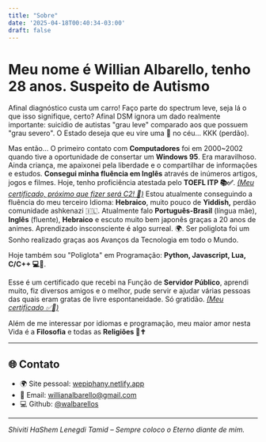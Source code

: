 ```yaml
---
title: "Sobre"
date: '2025-04-18T00:40:34-03:00'
draft: false
---
```



# Meu nome é Willian Albarello, tenho 28 anos. Suspeito de Autismo

Afinal diagnóstico custa um carro! Faço parte do spectrum leve, seja lá o que isso signifique, certo? Afinal DSM ignora um dado realmente importante: suicídio de autistas "grau leve" comparado aos que possuem "grau severo". O Estado deseja que eu vire uma 🌟 no céu... KKK (perdão).

Mas então... O primeiro contato com **Computadores** foi em 2000~2002 quando tive a oportunidade de consertar um **Windows 95**. Era maravilhoso. Ainda criança, me apaixonei pela liberdade e o compartilhar de informações e estudos. **Consegui minha fluência em Inglês** através de inúmeros artigos, jogos e filmes. Hoje, tenho proficiência atestada pelo **TOEFL ITP 📚✅**. [*(Meu certificado, próximo que fizer será C2! 🚀)*](https://dev-walbarello.netlify.app/static/images/arts/isf-declaracao.pdf) Estou atualmente conseguindo a fluência do meu terceiro Idioma: **Hebraico**, muito pouco de **Yiddish,** perdão comunidade ashkenazi 🇮🇱. Atualmente falo **Português-Brasil** (língua mãe), **Inglês** (fluente), **Hebraico** e escuto muito bem japonês graças a 20 anos de animes. Aprendizado insconsciente é algo surreal. 🌍. Ser poliglota foi um Sonho realizado graças aos Avanços da Tecnologia em todo o Mundo.

Hoje também sou "Poliglota" em Programação: **Python, Javascript, Lua, C/C++ 💻🚀**.

Esse é um certificado que recebi na Função de **Servidor Público**, aprendi muito, fiz diversos amigos e o melhor, pude servir e ajudar várias pessoas das quais eram gratas de livre espontaneidade. Só gratidão. [*(Meu certificado ✅🚀)*](https://dev-walbarello.netlify.app/static/images/arts/willianalbarello.pdf)

Além de me interessar por idiomas e programação, meu maior amor nesta Vida é a **Filosofia** e todas as **Religiões 💭✝️**

---

## 🌐 Contato

- 🌍 Site pessoal: [wepiphany.netlify.app](https://wepiphany.netlify.app)
- 📧 Email: [willianalbarello@gmail.com](mailto:willianalbarello@gmail.com)
- 💻 Github: [@walbarellos](https://github.com/walbarellos)

---

_Shiviti HaShem Lenegdi Tamid – Sempre coloco o Eterno diante de mim._
